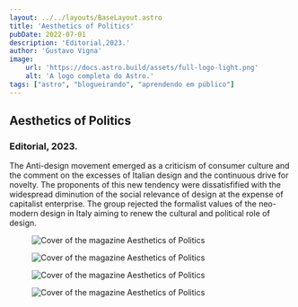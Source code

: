 ```yaml
---
layout: ../../layouts/BaseLayout.astro
title: 'Aesthetics of Politics'
pubDate: 2022-07-01
description: 'Editorial,2023.'
author: 'Gustavo Vigna'
image:
    url: 'https://docs.astro.build/assets/full-logo-light.png'
    alt: 'A logo completa do Astro.'
tags: ["astro", "blogueirando", "aprendendo em público"]
---
```

<h2 id="AES">Aesthetics of Politics</h2>
            <h3>Editorial, 2023.</h3>
<p>The Anti-design movement emerged as a criticism of
                consumer culture and the comment on the excesses
                of Italian design and the continuous drive for
                novelty. The proponents of this new tendency were
                dissatisfified with the widespread diminution of the
                social relevance of design at the expense of capitalist
                enterprise. The group rejected the formalist values
                of the neo-modern design in Italy aiming to renew the cultural and political role of design.</p>
                <figure><img src="/AES.png" alt= "Cover of the magazine Aesthetics of Politics" class="image2"></figure>
                <figure><img src="/AES2.png" alt= "Cover of the magazine Aesthetics of Politics" class="image2"></figure>
                <figure><img src="/AES3.png" alt= "Cover of the magazine Aesthetics of Politics" class="image2"></figure>
                <figure><img src="/AES4.png" alt= "Cover of the magazine Aesthetics of Politics" class="image2"></figure>
